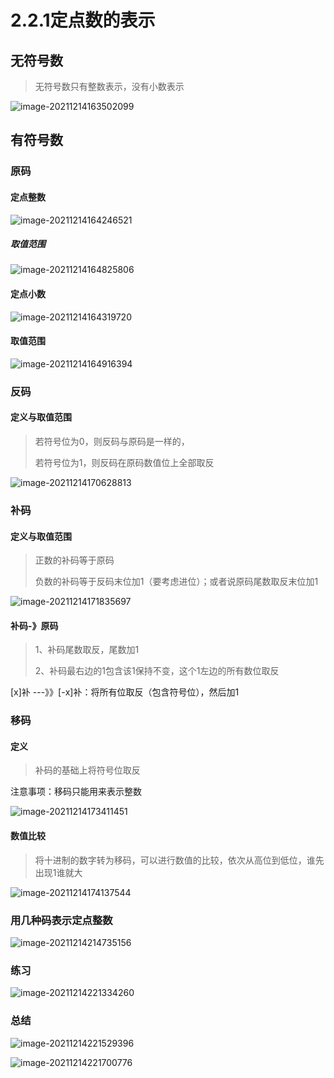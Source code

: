 # 2.2.1定点数的表示

## 无符号数

> 无符号数只有整数表示，没有小数表示

![image-20211214163502099](https://gitee.com/laoyouji1018/images/raw/master/img/202112141635131.png)

## 有符号数

### 原码

#### 定点整数

![image-20211214164246521](https://gitee.com/laoyouji1018/images/raw/master/img/202112141642553.png)

##### 取值范围

![image-20211214164825806](https://gitee.com/laoyouji1018/images/raw/master/img/202112141648837.png)

#### 定点小数

![image-20211214164319720](https://gitee.com/laoyouji1018/images/raw/master/img/202112141643751.png)

#### 取值范围

![image-20211214164916394](https://gitee.com/laoyouji1018/images/raw/master/img/202112141649424.png)

### 反码

#### 定义与取值范围

> 若符号位为0，则反码与原码是一样的，
>
> 若符号位为1，则反码在原码数值位上全部取反

![image-20211214170628813](https://gitee.com/laoyouji1018/images/raw/master/img/202112141706847.png)

### 补码

#### 定义与取值范围

> 正数的补码等于原码 
>
> 负数的补码等于反码末位加1（要考虑进位）；或者说原码尾数取反末位加1

![image-20211214171835697](https://gitee.com/laoyouji1018/images/raw/master/img/202112141718734.png)

#### 补码-》原码

> 1、补码尾数取反，尾数加1
>
> 2、补码最右边的1包含该1保持不变，这个1左边的所有数位取反

[x]补 ---》》[-x]补：将所有位取反（包含符号位），然后加1 

### 移码

#### 定义

> 补码的基础上将符号位取反

注意事项：移码只能用来表示整数

![image-20211214173411451](https://gitee.com/laoyouji1018/images/raw/master/img/202112141734489.png)

#### 数值比较

> 将十进制的数字转为移码，可以进行数值的比较，依次从高位到低位，谁先出现1谁就大

![image-20211214174137544](https://gitee.com/laoyouji1018/images/raw/master/img/202112141741583.png)

### 用几种码表示定点整数

![image-20211214214735156](https://gitee.com/laoyouji1018/images/raw/master/img/202112142147193.png)

### 练习

![image-20211214221334260](https://gitee.com/laoyouji1018/images/raw/master/img/202112142213299.png)

### 总结

![image-20211214221529396](https://gitee.com/laoyouji1018/images/raw/master/img/202112142215438.png)

![image-20211214221700776](https://gitee.com/laoyouji1018/images/raw/master/img/202112142217821.png)